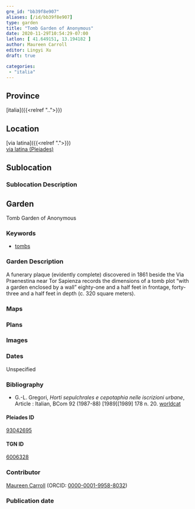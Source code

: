```yaml
---
gre_id: "bb39f8e907"
aliases: [/id/bb39f8e907]
type: garden
title: "Tomb Garden of Anonymous"
date: 2020-11-29T10:54:29-07:00
latlon: [ 41.649151, 13.194182 ]
author: Maureen Carroll
editor: Lingyi Xu
draft: true

categories:
 - "italia"
---
```


## Province
[italia]({{<relref "..">}})

## Location

[via latina]({{<relref ".">}}) \
[via latina (Pleiades)](https://pleiades.stoa.org/places/93042695)

<!--### Location Description-->

<!-- LEAVE THIS BLANK FOR NOW -->

## Sublocation

### Sublocation Description

## Garden

Tomb Garden of Anonymous

### Keywords

- [tombs](http://vocab.getty.edu/page/aat/300005926)

### Garden Description
A funerary plaque (evidently complete) discovered in 1861 beside the Via Praenestina near Tor Sapienza records the dimensions of a tomb plot “with a garden enclosed by a wall” eighty-one and a half feet in frontage, forty-three and a half feet in depth (c. 320 square meters).		

### Maps

<!--
{{< image src="FILENAME" alt="ALT_TEXT" title="CAPTION" >}}
-->

### Plans

### Images

### Dates
Unspecified

### Bibliography
- G.-L. Gregori, *Horti sepulchrales e cepotaphia nelle iscrizioni urbane*, Article : Italian,  BCom 92 (1987-88) [1989][1989] 178 n. 20. [worldcat](https://www.worldcat.org/title/horti-sepulchrales-e-cepotaphia-nelle-iscrizioni-urbane/oclc/886794800&referer=brief_results)

<!--#### Periodo ID-->

<!-- [PERIODO_ID](https://pleiades.stoa.org/places/PLEIADES_ID) -->

#### Pleiades ID

[93042695](https://pleiades.stoa.org/places/93042695)

#### TGN ID
[6006328](http://vocab.getty.edu/tgn/6006328)

### Contributor

[Maureen Carroll](link) (ORCID: [0000-0001-9958-8032](https://orcid.org/0000-0001-9958-8032))

### Publication date

<!--### Related articles-->

<!-- Links to other related articles. Leave blank for now -->